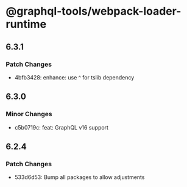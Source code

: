 # @graphql-tools/webpack-loader-runtime

## 6.3.1

### Patch Changes

- 4bfb3428: enhance: use ^ for tslib dependency

## 6.3.0

### Minor Changes

- c5b0719c: feat: GraphQL v16 support

## 6.2.4

### Patch Changes

- 533d6d53: Bump all packages to allow adjustments
